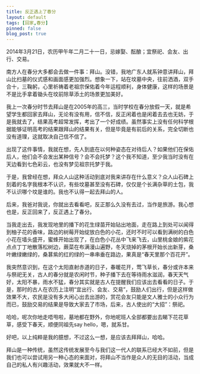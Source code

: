 ```yaml
---
title: 反正遇上了春分
layout: default
tags: [回家,春分]
pinned: false
blog_post: true
---
```


2014年3月21日，农历甲午年二月二十一日，忌嫁娶、酝酿；宜祭祀、会友、出行、交易。

南方人在春分大多都会去做一件事：拜山。没错，我地广东人就系钟意讲拜山，拜山比扫墓的仪式感和画面感更加强烈。想象一下，站在坟墓中央，往前洒酒，双手合十，三鞠躬，心里祈祷着老祖宗保佑着今年运程顺利，身体健康，这样的场景是不是比手拿着锄头在坟前除草添土的场景更加美好。

我上一次春分时节去拜山是在2005年的高三，当时学校在春分放假一天，就是希望学生都回家去拜山，无论有没有用，信不信，反正闲着也是闲着去去也无妨，于是我就去了，结果高考超常发挥，考出了一个好成绩。虽然事实上没有任何科学根据能够证明高考的结果跟拜山的结果有关，但是毕竟是有前后的关系，完全切断也没有道理，这就取决自己信不信了。 

出现了这件事情，我就在想，先人到底在以何种姿态在对待后人？如果他们在保佑后人，他们会不会发出某种信号？会不会托梦？这个我不知道，至少我当时没有在天边看到七色彩云，也没有梦见祖宗托梦于我。

于是，我曾经在想，拜众人山这种活动到底对我来讲存在什么意义？众人山石碑上刻着的名字我根本不认识，有些坟墓甚至没有石碑，仅仅是个长满杂草的土包，我不认识哪个坟是谁的。我也不认得一起去拜山的人。

后来，我爸对我说，你就出去看看吧，反正那么久没有去过，当作是旅游。我心想也是，反正回来了，反正遇上了春分。

当我走出去，我发现地里的播下的花生绿苗开始钻出地面，走在路上到处可以闻得到柚子花的香味，路边的树莓开始绽放白色的小花，还时不时可以看到满树的白色小花在墙头盛开，蜜蜂开始出现了，在白色小花丛中飞来飞去，山里桃金娘的紫花点点丁丁地散落松树边，蕨菜在布满漫山遍野，冬天烧掉的茅根开始长出新芽，桑叶嫩绿嫩绿的，桑葚紫的红的绿的一串串垂在路边，果真是“春天里那个百花开”。

我突然意识到，在这个太阳直射赤道的日子，春暖花开，莺飞草长，春分或许本来与祭祀无关，古人的春分就是农闲时节，种子播下去在等待雨水滋润，春天天气好，太阳不暴，雨水不猛，春分其实就是古人在提醒我们应该出去看看的日子。于是，那时的古人在农历上注明“宜出行、会友、交易”，鼓励人们出行，但是这样做效果不大，农民是没有多大闲心出去出游的，赏花会友只能是文人雅士的小众行为而已，鼓励交易的结果是导致大家去了市场，后来，古人使出的“大招”：祭祀。

哈哈，呢次你地走唔甩啦，墓地都在野外，你地呢班人全部都要出去睇下花花草草，感受下春天，顺便同祖先say hello，嗯，就系甘。

好吧，以上纯粹是我的臆想，不过这么一想，是应该去拜拜山，哈哈。

拜山是一种传统，虽然这传统发展至今与我们这一代人的联系已经大不如前，但是我们也可以尝试用另一种心态的来面对，将拜山不当作是众人的无目的活动，当成自己的私人有兴趣活动，效果就大不一样。


